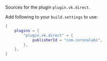 Sources for the plugin `plugin.vk.direct`.

Add following to your `build.settings` to use:
```lua
{
    plugins = {
        "plugin.vk.direct" = {
            publisherId = "com.coronalabs",
        },
    },
}
```
